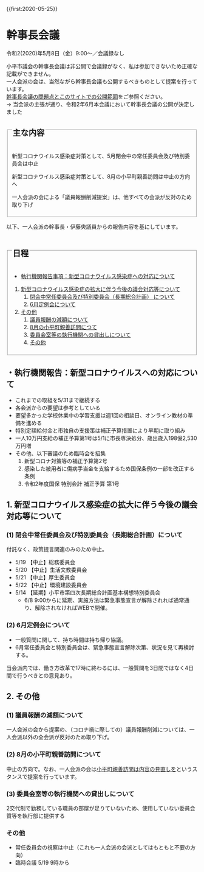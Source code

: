 {{first:2020-05-25}}
# 幹事長会議
令和2(2020)年5月8日（金）9:00～／会議録なし

<div class="warn">小平市議会の幹事長会議は非公開で会議録がなく、私は参加できないため正確な記載ができません。<br>一人会派の会は、当然ながら幹事長会議も公開するべきものとして提案を行っています。<br><a href="../kanjicho-kaigi-mondai.md">幹事長会議の問題点とこのサイトでの公開範囲</a>をご参照ください。<br>
→ 当会派の主張が通り、令和2年6月本会議において幹事長会議の公開が決定しました <i class="fa fa-thumbs-o-up" aria-hidden="true"></i>
</div>

<fieldset class="summary">
  <legend>
    <h2 class="summary">主な内容</h2>
  </legend>
  <p class="summary"><i class="fa fa-play" aria-hidden="true"></i> 新型コロナウイルス感染症対策として、5月閉会中の常任委員会及び特別委員会は中止</p>
  <p class="summary"><i class="fa fa-play" aria-hidden="true"></i> 新型コロナウイルス感染症対策として、8月の小平町親善訪問は中止の方向へ</p>
  <p class="summary"><i class="fa fa-play alert" aria-hidden="true"></i> <span class="highlight alert">一人会派の会による「議員報酬削減提案」は、他すべての会派が反対のため取り下げ</span></p>
</fieldset>

以下、一人会派の幹事長・伊藤央議員からの報告内容を基にしています。

<fieldset class="nittei">
  <legend>
    <h2> 日程 </h2>
  </legend>

- [執行機関報告事項：新型コロナウイルス感染症への対応について](#執行機関報告新型コロナウイルスへの対応について)

1. [新型コロナウイルス感染症の拡大に伴う今後の議会対応等について](#1-新型コロナウイルス感染症の拡大に伴う今後の議会対応等について)
    1. [閉会中常任委員会及び特別委員会（長期総合計画） について](#1-閉会中常任委員会及び特別委員会長期総合計画について)
    1. [6月定例会について](#2-6月定例会について)
1. [その他](#その他)
    1. [議員報酬の減額について](#1-議員報酬の減額について)
    1. [8月の小平町親善訪問につて](#2-8月の小平町親善訪問について)
    1. [委員会室等の執行機関への貸出しについて](#3-委員会室等の執行機関への貸出しについて)
    1. [その他](#その他)

</fieldset>

## ・執行機関報告：新型コロナウイルスへの対応について
- これまでの取組を5/31まで継続する
- 各会派からの要望は参考としている
- 要望多かった学校休業中の学習支援は週1回の相談日、オンライン教材の準備を進める
- 特別定額給付金と市独自の支援策は補正予算措置により早期に取り組み
- 一人10万円支給の補正予算第1号は5/1に市長専決処分、歳出歳入198億2,530万円増
- その他、以下審議のため臨時会を招集
    1. 新型コロナ対策等の補正予算第2号
    1. 感染した被用者に傷病手当金を支給するため国保条例の一部を改正する条例
    1. 令和2年度国保 特別会計 補正予算 第1号

## 1. 新型コロナウイルス感染症の拡大に伴う今後の議会対応等について

### (1) 閉会中常任委員会及び特別委員会（長期総合計画）について
付託なく、政策提言関連のみのため中止。
- 5/19 【中止】総務委員会
- 5/20 【中止】生活文教委員会
- 5/21 【中止】厚生委員会
- 5/22 【中止】環境建設委員会
- 5/14 【延期】小平市第四次長期総合計画基本構想特別委員会
    - 6/8 9:00からに延期、実施方法は緊急事態宣言が解除されれば通常通り、解除されなければWEBで開催。

### (2) 6月定例会について
- 一般質問に関して、持ち時間は持ち帰り協議。  
- 6月常任委員会と特別委員会は、緊急事態宣言解除次第、状況を見て再検討する。

当会派内では、働き方改革で17時に終わるには、一般質問を3日間ではなく4日間で行うべきとの意見あり。

## 2. その他

### (1) 議員報酬の減額について
一人会派の会から提案の、（コロナ禍に際しての）議員報酬削減については、一人会派以外の全会派が反対のため取り下げ。

### (2) 8月の小平町親善訪問について
中止の方向で。なお、一人会派の会は[小平町親善訪問は内容の見直しを](../obira-cho.html)というスタンスで提案を行っています。

### (3) 委員会室等の執行機関への貸出しについて
2交代制で勤務している職員の部屋が足りていないため、使用していない委員会質等を執行部に提供する

### その他
- 常任委員会の視察は中止（これも一人会派の会派としてはもともと不要の方向）
- 臨時会議 5/19 9時から
